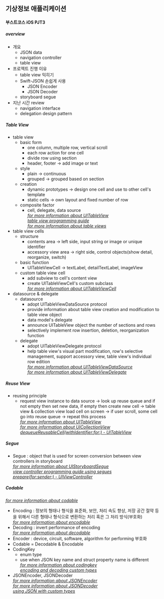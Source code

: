 ## 기상정보 애플리케이션
#### 부스트코스 iOS PJT3

##### overview
- 개요
  * JSON data
  * navigation controller
  * table view
- 프로젝트 진행 이유
  * table view 익히기
  * Swift-JSON 손쉽게 사용
    + JSON Encoder
    + JSON Decoder
  * storyboard segue
- 지난 시간 review
  * navigation interface
  * delegation design pattern

##### Table View
- table view
  * basic form
    + one column, multiple row, vertical scroll
    + each row action for one cell
    + divide row using section
    + header, footer -> add image or text
  * style
    + plain -> continuous
    + grouped -> grouped based on section
  * creation
    + dynamic prototypes -> design one cell and use to other cell's template
    + static cells -> own layout and fixed number of row
  * composite factor
    + cell, delegate, data source  
    *[for more information about UITableView](https://developer.apple.com/documentation/uikit/uitableview)*  
    *[table view programming guide](https://developer.apple.com/library/content/documentation/UserExperience/Conceptual/TableView_iPhone/AboutTableViewsiPhone/AboutTableViewsiPhone.html)*  
    *[for more information about table views](https://developer.apple.com/ios/human-interface-guidelines/views/tables/)*
- table view cells
  * structure
    + contents area -> left side, input string or image or unique identifier
    + accessory view area -> right side, control objects(show detail, reorganize, switch)
  * basic function
    + UITableViewCell -> textLabel, detailTextLabel, imageView
  * custom table view cell
    + add subview to cell's content view
    + create UITableViewCell's custom subclass  
    *[for more information about UITableViewCell](https://developer.apple.com/documentation/uikit/uitableviewcell)*
- datasource & delegate
  * datasource
    + adopt UITableViewDataSource protocol
    + provide information about table view creation and modification to table view object
    + data model's delegate
    + announce UITableView object the number of sections and rows
    + selectively implement row insertion, deletion, reorganization function
  * delegate
    + adopt UITableViewDelegate protocol
    + help table view's visual part modification, row's selective management, support accessory view, table view's individual row edition  
    *[for more information about UITableViewDataSource](https://developer.apple.com/documentation/uikit/uitableviewdatasource)*  
    *[for more information about UITableViewDelegate](https://developer.apple.com/documentation/uikit/uitableviewdelegate)*

##### Reuse View
- reusing principle
  * request view instance to data source -> look up reuse queue and if not empty then set new data, if empty then create new cell -> table view & collection view load cell on screen ->  if user scroll, some cell go into reuse queue -> repeat this process  
  *[for more information about UITableView](https://developer.apple.com/documentation/uikit/uitableview)*  
  *[for more information about UICollectionView](https://developer.apple.com/documentation/uikit/uicollectionview)*  
  *[dequeueReusableCell(withIdentifier:for:) - UITableView](https://developer.apple.com/documentation/uikit/uitableview/1614878-dequeuereusablecell)*

##### Segue
- Segue : object that is used for screen conversion between view controllers in storyboard  
*[for more information about UIStoryboardSegue](https://developer.apple.com/documentation/uikit/uistoryboardsegue)*  
*[view controller programming guide using segues](https://developer.apple.com/library/content/featuredarticles/ViewControllerPGforiPhoneOS/UsingSegues.html)*  
*[prepare(for:sender:) - UIViewController](https://developer.apple.com/documentation/uikit/uiviewcontroller/1621490-prepare)*

##### Codable
*[for more information about codable](https://developer.apple.com/documentation/swift/codable)*
- Encoding : 정보의 형태나 형식을 표준화, 보안, 처리 속도 향상, 저장 공간 절약 등을 위해서 다른 형태나 형식으로 변환하는 처리 혹은 그 처리 방식(부호화)  
*[for more information about encodable](https://developer.apple.com/documentation/swift/encodable)*
- Decoding : invert performance of encoding  
*[for more information about decodable](https://developer.apple.com/documentation/swift/decodable)*
- Encoder : device, circuit, software, algorithm for performing 부호화
- Codable = Decodable & Encodable
- CodingKey
  * enum type
  * use when JSON key name and struct property name is different  
  *[for more information about codingkey](https://developer.apple.com/documentation/swift/codingkey)*  
  *[encoding and decoding custom types](https://developer.apple.com/documentation/foundation/archives_and_serialization/encoding_and_decoding_custom_types)*
- JSONEncoder, JSONDecoder  
*[for more information about JSONEncoder](https://developer.apple.com/documentation/foundation/jsonencoder)*  
*[for more information about JSONDecoder](https://developer.apple.com/documentation/foundation/jsondecoder)*  
*[using JSON with custom types](https://developer.apple.com/documentation/foundation/archives_and_serialization/using_json_with_custom_types)*
